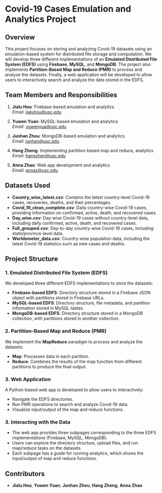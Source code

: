 # Covid-19 Cases Emulation and Analytics Project

## Overview

This project focuses on storing and analyzing Covid-19 datasets using an emulation-based system for distributed file storage and computation. We will develop three different implementations of an **Emulated Distributed File System (EDFS)** using **Firebase**, **MySQL**, and **MongoDB**. The project also implements **Partition-Based Map and Reduce (PMR)** to process and analyze the datasets. Finally, a web application will be developed to allow users to interactively search and analyze the data stored in the EDFS.

## Team Members and Responsibilities

1. **Jialu Hou**: Firebase-based emulation and analytics  
   *Email*: jialuhou@usc.edu

2. **Yuwen Yuan**: MySQL-based emulation and analytics  
   *Email*: yuwenyua@usc.edu

3. **Junhan Zhou**: MongoDB-based emulation and analytics  
   *Email*: junhan@usc.edu

4. **Hang Zheng**: Implementing partition-based map and reduce, analytics  
   *Email*: hangzhen@usc.edu

5. **Anna Zhao**: Web app development and analytics  
   *Email*: annaz@usc.edu

## Datasets Used

- **Country_wise_latest.csv**: Contains the latest country-level Covid-19 cases, recoveries, deaths, and their percentages.
- **Covid_19_clean_complete.csv**: Daily country-wise Covid-19 cases, providing information on confirmed, active, death, and recovered cases.
- **Day_wise.csv**: Day-wise Covid-19 cases without country-level data, including daily confirmed, active, death, and recovered cases.
- **Full_grouped.csv**: Day-to-day country-wise Covid-19 cases, including state/province-level data.
- **Worldometer_data.csv**: Country-wise population data, including the latest Covid-19 statistics such as new cases and deaths.

## Project Structure

### 1. **Emulated Distributed File System (EDFS)**

We developed three different EDFS implementations to store the datasets:
- **Firebase-based EDFS**: Directory structure stored in a Firebase JSON object with partitions stored in Firebase URLs.
- **MySQL-based EDFS**: Directory structure, file metadata, and partition information stored in MySQL tables.
- **MongoDB-based EDFS**: Directory structure stored in a MongoDB collection, with partitions stored in another collection.

### 2. **Partition-Based Map and Reduce (PMR)**

We implement the **MapReduce** paradigm to process and analyze the datasets:
- **Map**: Processes data in each partition.
- **Reduce**: Combines the results of the map function from different partitions to produce the final output.

### 3. **Web Application**

A Python-based web app is developed to allow users to interactively:
- Navigate the EDFS directories.
- Run PMR operations to search and analyze Covid-19 data.
- Visualize input/output of the map and reduce functions.

### 3. **Interacting with the Data**

- The web app provides three subpages corresponding to the three EDFS implementations (Firebase, MySQL, MongoDB).
- Users can explore the directory structure, upload files, and run map/reduce tasks on the datasets.
- Each subpage has a guide for running analytics, which shows the input/output of map and reduce functions.


## Contributors

- **Jialu Hou**, **Yuwen Yuan**, **Junhan Zhou**, **Hang Zheng**, **Anna Zhao**
